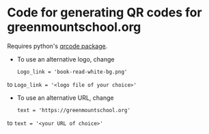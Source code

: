# Code for generating QR codes for greenmountschool.org

Requires python's [qrcode package](https://pypi.org/project/qrcode/).

* To use an alternative logo, change
	```
	Logo_link = 'book-read-white-bg.png'
	```
 
to
	```
	Logo_link = '<logo file of your choice>'
	```

* To use an alternative URL, change
	```
	text = 'https://greenmountschool.org'
	```
 
to
	```
	text = '<your URL of choice>'
	```
